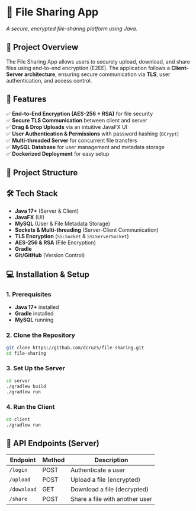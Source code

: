 # 📂 File Sharing App  
_A secure, encrypted file-sharing platform using Java._

## 🚀 Project Overview  
The File Sharing App allows users to securely upload, download, and share files using end-to-end encryption (E2EE). The application follows a **Client-Server architecture**, ensuring secure communication via **TLS**, user authentication, and access control.

## 📌 Features  
✅ **End-to-End Encryption (AES-256 + RSA)** for file security  
✅ **Secure TLS Communication** between client and server  
✅ **Drag & Drop Uploads** via an intuitive JavaFX UI  
✅ **User Authentication & Permissions** with password hashing (`BCrypt`)  
✅ **Multi-threaded Server** for concurrent file transfers  
✅ **MySQL Database** for user management and metadata storage  
✅ **Dockerized Deployment** for easy setup  

## 📁 Project Structure  

## 🛠️ Tech Stack  
- **Java 17+** (Server & Client)  
- **JavaFX** (UI)  
- **MySQL** (User & File Metadata Storage)  
- **Sockets & Multi-threading** (Server-Client Communication)  
- **TLS Encryption** (`SSLSocket` & `SSLServerSocket`)  
- **AES-256 & RSA** (File Encryption)  
- **Gradle**  
- **Git/GitHub** (Version Control)  

## 💻 Installation & Setup  
### 1. Prerequisites  
- **Java 17+** installed  
- **Gradle** installed 
- **MySQL** running  

### 2. Clone the Repository  
```sh
git clone https://github.com/dcruz5/file-sharing.git
cd file-sharing
```

### 3. Set Up the Server
```sh
cd server
./gradlew build
./gradlew run
```

### 4. Run the Client
```sh
cd client
./gradlew run
```
## 📜 API Endpoints (Server)

| Endpoint  | Method | Description                      |
|-----------|--------|----------------------------------|
| `/login`  | POST   | Authenticate a user            |
| `/upload` | POST   | Upload a file (encrypted)      |
| `/download` | GET  | Download a file (decrypted)    |
| `/share`  | POST   | Share a file with another user |

